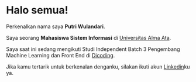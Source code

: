 # Halo semua! 

Perkenalkan nama saya **Putri Wulandari**.

Saya seorang **Mahasiswa Sistem Informasi** di [Universitas Alma Ata](https://almaata.ac.id/).

Saya saat ini sedang mengikuti Studi Independent Batch 3 Pengembang Machine Learning dan Front End di [Dicoding](https://www.dicoding.com/dashboard/).

Jika kamu tertarik untuk berkenalan denganku, silakan ikuti akun [Linkedin](https://www.linkedin.com/in/putri-wulandari-902282207/)ku ya.
